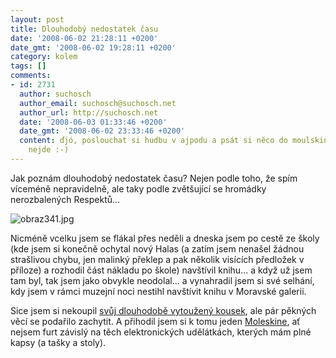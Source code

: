 ```yaml
---
layout: post
title: Dlouhodobý nedostatek času
date: '2008-06-02 21:28:11 +0200'
date_gmt: '2008-06-02 19:28:11 +0200'
category: kolem
tags: []
comments:
- id: 2731
  author: suchosch
  author_email: suchosch@suchosch.net
  author_url: http://suchosch.net
  date: '2008-06-03 01:33:46 +0200'
  date_gmt: '2008-06-02 23:33:46 +0200'
  content: ďjó, poslouchat si hudbu v ajpodu a psát si něco do moulskina, jinak to
    nejde :-)
---
```

<p>Jak poznám dlouhodobý nedostatek času? Nejen podle toho, že spím víceméně nepravidelně, ale taky podle zvětšující se hromádky nerozbalených Respektů...</p>
<p><img src='%base_url%/assets/wp-uploads/2008/06/obraz341.jpg' alt='obraz341.jpg' /></p>
<p>Nicméně vcelku jsem se flákal přes neděli a dneska jsem po cestě ze školy (kde jsem si konečně ochytal nový Halas (a zatím jsem nenašel žádnou strašlivou chybu, jen malinký překlep a pak několik visících předložek v příloze) a rozhodil část nákladu po škole) navštívil knihu... a když už jsem tam byl, tak jsem jako obvykle neodolal... a vynahradil jsem si své selhání, kdy jsem v rámci muzejní noci nestihl navštívit knihu v Moravské galerii. </p>
<p>Sice jsem si nekoupil <a href="http://www.kosmas.cz/detail.asp?cislo=128459&afil=1055">svůj dlouhodobě vytoužený kousek</a>, ale pár pěkných věcí se podařilo zachytit. A přihodil jsem si k tomu jeden <a href="http://extra.cz/blog/2008/01/moleskine-paprov-hit-v-digitln-e.html">Moleskine</a>, ať nejsem furt závislý na těch elektronických udělátkách, kterých mám plné kapsy (a tašky a stoly).</p>
